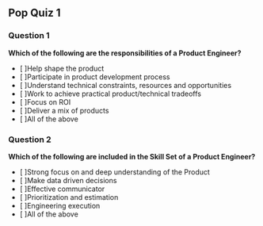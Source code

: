 ## Pop Quiz 1

### Question 1

**Which of the following are the responsibilities of a Product Engineer?**

- [ ]Help shape the product
- [ ]Participate in product development process
- [ ]Understand technical constraints, resources and opportunities
- [ ]Work to achieve practical product/technical tradeoffs
- [ ]Focus on ROI
- [ ]Deliver a mix of products
- [ ]All of the above


### Question 2

**Which of the following are included in the Skill Set of a Product Engineer?**

- [ ]Strong focus on and deep understanding of the Product
- [ ]Make data driven decisions
- [ ]Effective communicator
- [ ]Prioritization and estimation
- [ ]Engineering execution
- [ ]All of the above
